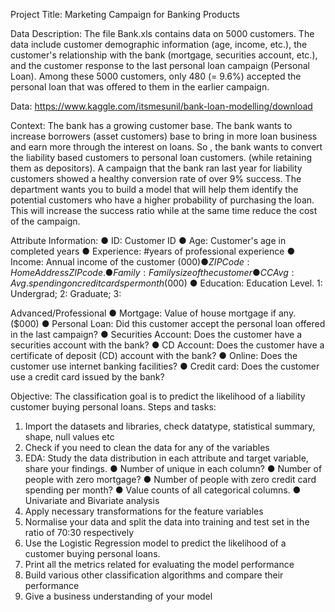 Project Title:
Marketing Campaign for Banking Products

Data Description:
The file Bank.xls contains data on 5000 customers. The data include customer demographic information (age, income, etc.), the customer's relationship with the bank (mortgage, securities account, etc.), and the customer response to the last personal loan campaign (Personal Loan). Among these 5000 customers, only 480 (= 9.6%) accepted the personal loan that was offered to them in the earlier campaign.

Data: https://www.kaggle.com/itsmesunil/bank-loan-modelling/download

Context:
The bank has a growing customer base. The bank wants to increase borrowers (asset customers) base to bring in more loan business and earn more through the interest on loans. So , the bank wants to convert the liability based customers to personal loan customers. (while retaining them as depositors). A campaign that the bank ran last year for liability customers showed a healthy conversion rate of over 9% success. The department wants you to build a model that will help them identify the potential customers who have a higher probability of purchasing the loan. This will increase the success ratio while at the same time reduce the cost of the campaign.

Attribute Information:
● ID: Customer ID
● Age: Customer's age in completed years
● Experience: #years of professional experience
● Income: Annual income of the customer ($000)
● ZIP Code: Home Address ZIP code.
● Family: Family size of the customer
● CCAvg: Avg. spending on credit cards per month ($000)
● Education: Education Level. 1: Undergrad; 2: Graduate; 3:

Advanced/Professional
● Mortgage: Value of house mortgage if any. ($000)
● Personal Loan: Did this customer accept the personal loan offered in the last campaign?
● Securities Account: Does the customer have a securities account with the bank?
● CD Account: Does the customer have a certificate of deposit (CD) account with the bank?
● Online: Does the customer use internet banking facilities?
● Credit card: Does the customer use a credit card issued by the bank?

Objective:
The classification goal is to predict the likelihood of a liability customer buying personal loans.
Steps and tasks:
1. Import the datasets and libraries, check datatype, statistical summary, shape, null values etc
2. Check if you need to clean the data for any of the variables
3. EDA: Study the data distribution in each attribute and target variable, share your findings.
● Number of unique in each column?
● Number of people with zero mortgage?
● Number of people with zero credit card spending per month?
● Value counts of all categorical columns.
● Univariate and Bivariate analysis
4. Apply necessary transformations for the feature variables
5. Normalise your data and split the data into training and test set in the ratio of 70:30 respectively
6. Use the Logistic Regression model to predict the likelihood of a customer buying personal loans.
7. Print all the metrics related for evaluating the model performance
8. Build various other classification algorithms and compare their performance
9. Give a business understanding of your model
